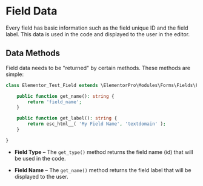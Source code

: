 # Field Data

<Badge type="tip" vertical="top" text="Elementor Pro" /> <Badge type="warning" vertical="top" text="Advanced" />

Every field has basic information such as the field unique ID and the field label. This data is used in the code and displayed to the user in the editor.

## Data Methods

Field data needs to be "returned" by certain methods. These methods are simple:

```php
class Elementor_Test_Field extends \ElementorPro\Modules\Forms\Fields\Field_Base {

	public function get_name(): string {
		return 'field_name';
	}

	public function get_label(): string {
		return esc_html__( 'My Field Name', 'textdomain' );
	}

}
```

* **Field Type** – The `get_type()` method returns the field name (id) that will be used in the code.

* **Field Name** – The `get_name()` method returns the field label that will be displayed to the user.
